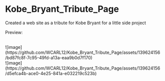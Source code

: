 # Kobe_Bryant_Tribute_Page
<p>Created a web site as a tribute for Kobe Bryant for a little side project</p>
<p>Preview:</p>
<br>
![image](https://github.com/WCARL12/Kobe_Bryant_Tribute_Page/assets/139624156/bd87fc8f-7c95-49fd-a13a-eaa9b0d7f170)
<br>
![image](https://github.com/WCARL12/Kobe_Bryant_Tribute_Page/assets/139624156/d5efca4b-ace0-4e25-841a-e032219c523b)

